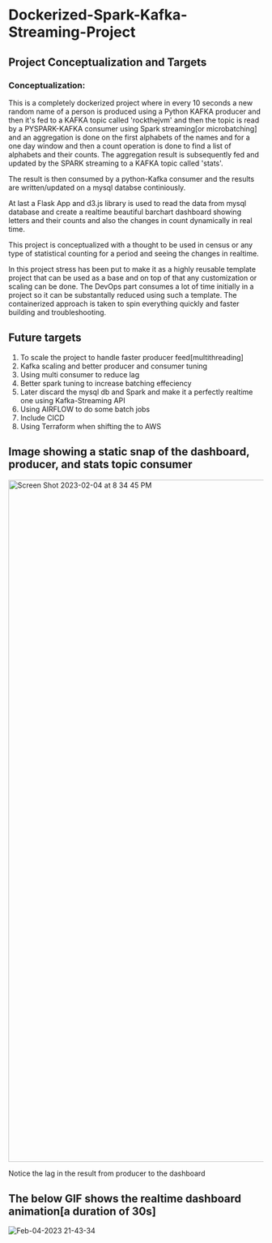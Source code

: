 # Dockerized-Spark-Kafka-Streaming-Project

## Project Conceptualization and Targets
### Conceptualization:
This is a completely dockerized project where in every 10 seconds a new random name of a person is produced using a Python KAFKA producer and then it's fed to a KAFKA topic called 'rockthejvm' and then the topic is read by a PYSPARK-KAFKA consumer using Spark streaming[or microbatching] and an aggregation is done on the first alphabets of the names and for a one day window and then a count operation is done to find a list of alphabets and their counts. The aggregation result is subsequently fed and updated by the SPARK streaming to a KAFKA topic called 'stats'. 

The result is then consumed by a python-Kafka consumer and the results are written/updated on a mysql databse continiously.

At last a Flask App and d3.js library is used to read the data from mysql database and create a realtime beautiful barchart dashboard showing letters and their counts and also the changes in count dynamically in real time.

This project is conceptualized with a thought to be used in census or any type of statistical counting for a period and seeing the changes in realtime.

In this project stress has been put to make it as a highly reusable template project that can be used as a base and on top of that any customization or scaling can be done. The DevOps part consumes a lot of time initially in a project so it can be substantally reduced using such a template.
The containerized approach is taken to spin everything quickly and faster building and troubleshooting.

## Future targets
1. To scale the project to handle faster producer feed[multithreading]
2. Kafka scaling and better producer and consumer tuning
3. Using multi consumer to reduce lag
4. Better spark tuning to increase batching effeciency
5. Later discard the mysql db and Spark and make it a perfectly realtime one using Kafka-Streaming API
6. Using AIRFLOW to do some batch jobs
7. Include CICD 
8. Using Terraform when shifting the to AWS

## Image showing a static snap of the dashboard, producer, and stats topic consumer

<img width="1345" alt="Screen Shot 2023-02-04 at 8 34 45 PM" src="https://user-images.githubusercontent.com/43022026/216797259-a91f724d-4a7c-4911-b221-d220e6757ab3.png">

Notice the lag in the result from producer to the dashboard

## The below GIF shows the realtime dashboard animation[a duration of 30s]

![Feb-04-2023 21-43-34](https://user-images.githubusercontent.com/43022026/216797340-11dcae82-c0e9-4725-85a1-579c1fd2c0df.gif)
